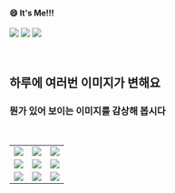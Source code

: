 <!--
#### 📫 How to reach me?
<a href="mailto:thquddnr123@gmail.com">
    <img 
        src="https://img.shields.io/badge/Gmail-d14836?style=flat-square&logo=Gmail&logoColor=white&link=mailto:thquddnr123@gmail.com"
        style="height : auto; margin-left : 60px; margin-right : 60px;"/>
</a>
-->
#### 😄 It's Me!!!

<a href="https://cybecho.notion.site/SBU-s-Archives-854ccd3338c2456a867956f26143998a" target="_blank"><img src="https://img.shields.io/badge/Portfolio-303030?style=for-the-badge&logo=Notion&logoColor=white"/></a>
<a href="https://www.instagram.com/junk_warrior_vintage/" target="_blank"><img src="https://img.shields.io/badge/@junk_warrir_vintage-E4405F?style=for-the-badge&logo=Instagram&logoColor=white"/></a>
<a href="https://www.behance.net/thquddnr125654" target="_blank"><img src="https://img.shields.io/badge/Behance-1769FF?style=for-the-badge&logo=Behance&logoColor=white"/></a>

</br>

## 하루에 여러번 이미지가 변해요
### 뭔가 있어 보이는 이미지를 감상해 봅시다

<!--
마크업 바로보기 사이트
https://dillinger.io/ 
-->
  <br/> <table>
<tr>
<td><a href='https://kimjongillookingatthings.tumblr.com/'><img src='https://www.random-art.org/img/large/404856.jpg'></a></td>
<td><a href='https://www.omfgdogs.com/#'><img src='https://www.random-art.org/img/large/403914.jpg'></a></td>
<td><a href='https://img.theqoo.net/img/rjIus.jpg'><img src='https://www.random-art.org/img/large/403280.jpg'></a></td>
</tr>
<tr>
<td><a href='http://www.omglasergunspewpewpew.com/'><img src='https://www.random-art.org/img/large/391226.jpg'></a></td>
<td><a href='https://longdogechallenge.com/'><img src='https://www.random-art.org/img/large/77531.jpg'></a></td>
<td><a href='https://name.ho9.me/'><img src='https://www.random-art.org/img/large/403923.jpg'></a></td>
</tr>
<tr>
<td><a href='https://pointerpointer.com/'><img src='https://www.random-art.org/img/large/411359.jpg'></a></td>
<td><a href='https://binarypiano.com/'><img src='https://www.random-art.org/img/large/414097.jpg'></a></td>
<td><a href='https://www.cameronsworld.net'><img src='https://www.random-art.org/img/large/403137.jpg'></a></td>
</tr>
</table>

